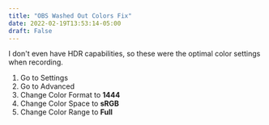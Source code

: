 ```yaml
---
title: "OBS Washed Out Colors Fix"
date: 2022-02-19T13:53:14-05:00
draft: False
---
```


I don't even have HDR capabilities, so these were the optimal color settings when recording.

1. Go to Settings
2. Go to Advanced
3. Change Color Format to **1444**
4. Change Color Space to **sRGB**
5. Change Color Range to **Full**
